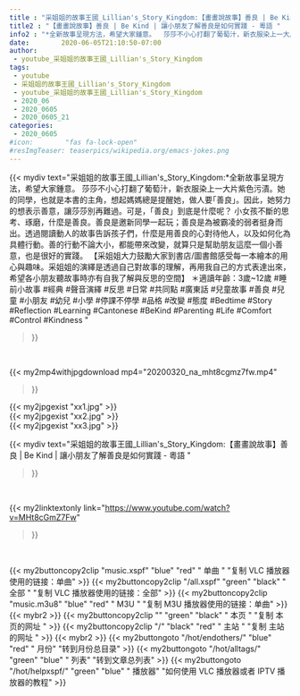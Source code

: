 ```yaml
---
title : "采姐姐的故事王國_Lillian's_Story_Kingdom:【畫畫說故事】善良 | Be Kind | 讓小朋友了解善良是如何實踐 - 粵語 "
title2 : "【畫畫說故事】善良 | Be Kind | 讓小朋友了解善良是如何實踐 - 粵語 "
info2 : "*全新故事呈現方法，希望大家鍾意。  莎莎不小心打翻了葡萄汁，新衣服染上一大片紫色污漬。她的同學，也就是本書的主角，想起媽媽總是提醒她，做人要｢善良｣。因此，她努力的想表示善意，讓莎莎別再難過。可是，「善良」到底是什麼呢？  小女孩不斷的思考、琢磨，什麼是善良。善良是邀新同學一起玩；善良是為被霸凌的弱者挺身而出。透過閱讀動人的故事告訴孩子們，什麼是用善良的心對待他人，以及如何化為具體行動。善的行動不論大小，都能帶來改變，就算只是幫助朋友這麼一個小善意，也是很好的實踐。  【采姐姐大力鼓勵大家到書店/圖書館感受每一本繪本的用心與趣味。采姐姐的演繹是透過自己對故事的理解，再用我自己的方式表達出來，希望各小朋友聽故事時亦有自我了解與反思的空間】  ＊適讀年齡：3歲~12歲  #睡前小故事 #經典 #聲音演繹 #反思 #日常 #共同點 #廣東話 #兒童故事 #善良 #兒童 #小朋友 #幼兒 #小學 #停課不停學 #品格 #改變 #態度 #Bedtime #Story #Reflection #Learning #Cantonese #BeKind #Parenting #Life #Comfort #Control #Kindness "
date:        2020-06-05T21:10:50-07:00
author:
 - youtube_采姐姐的故事王國_Lillian's_Story_Kingdom
tags:
 - youtube
 - 采姐姐的故事王國_Lillian's_Story_Kingdom
 - youtube_采姐姐的故事王國_Lillian's_Story_Kingdom
 - 2020_06
 - 2020_0605
 - 2020_0605_21
categories:
 - 2020_0605
#icon:        "fas fa-lock-open"
#resImgTeaser: teaserpics/wikipedia.org/emacs-jokes.png
---
```


{{< mydiv text="采姐姐的故事王國_Lillian's_Story_Kingdom:*全新故事呈現方法，希望大家鍾意。  莎莎不小心打翻了葡萄汁，新衣服染上一大片紫色污漬。她的同學，也就是本書的主角，想起媽媽總是提醒她，做人要｢善良｣。因此，她努力的想表示善意，讓莎莎別再難過。可是，「善良」到底是什麼呢？  小女孩不斷的思考、琢磨，什麼是善良。善良是邀新同學一起玩；善良是為被霸凌的弱者挺身而出。透過閱讀動人的故事告訴孩子們，什麼是用善良的心對待他人，以及如何化為具體行動。善的行動不論大小，都能帶來改變，就算只是幫助朋友這麼一個小善意，也是很好的實踐。  【采姐姐大力鼓勵大家到書店/圖書館感受每一本繪本的用心與趣味。采姐姐的演繹是透過自己對故事的理解，再用我自己的方式表達出來，希望各小朋友聽故事時亦有自我了解與反思的空間】  ＊適讀年齡：3歲~12歲  #睡前小故事 #經典 #聲音演繹 #反思 #日常 #共同點 #廣東話 #兒童故事 #善良 #兒童 #小朋友 #幼兒 #小學 #停課不停學 #品格 #改變 #態度 #Bedtime #Story #Reflection #Learning #Cantonese #BeKind #Parenting #Life #Comfort #Control #Kindness "
>}}
<br>


{{< my2mp4withjpgdownload mp4="20200320_na_mht8cgmz7fw.mp4"
>}}

{{< my2jpgexist "xx1.jpg" >}}<br>
{{< my2jpgexist "xx2.jpg" >}}<br>
{{< my2jpgexist "xx3.jpg" >}}<br>



{{< mydiv text="采姐姐的故事王國_Lillian's_Story_Kingdom:【畫畫說故事】善良 | Be Kind | 讓小朋友了解善良是如何實踐 - 粵語 "
>}}
<br>

{{< my2linktextonly link="https://www.youtube.com/watch?v=MHt8cGmZ7Fw"
>}}


<br>

{{< my2buttoncopy2clip "music.xspf"        "blue"   "red"    " 单曲 "  "复制 VLC 播放器使用的链接：单曲" >}} {{< my2buttoncopy2clip "/all.xspf"         "green"  "black"  " 全部 "  "复制 VLC 播放器使用的链接：全部" >}} {{< my2buttoncopy2clip "music.m3u8"        "blue"   "red"    " M3U  "    "复制 M3U 播放器使用的链接：单曲" >}} {{< mybr2 >}} {{< my2buttoncopy2clip ""                  "green"  "black"  " 本页 "    "复制 本页的网址 " >}} {{< my2buttoncopy2clip "/"                 "black"  "red"    " 主站 "    "复制 主站的网址 " >}} {{< mybr2 >}} {{< my2buttongoto      "/hot/endothers/"   "blue"   "red"    " 月份"   "转到月份总目录" >}} {{< my2buttongoto      "/hot/alltags/"     "green"  "blue"   " 列表"   "转到文章总列表" >}} {{< my2buttongoto      "/hot/helpxspf/"    "green"  "blue"   " 播放器" "如何使用 VLC 播放器或者 IPTV 播放器的教程" >}} 
